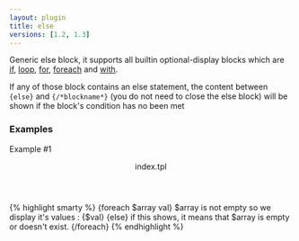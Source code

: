 ```yaml
---
layout: plugin
title: else
versions: [1.2, 1.3]
---
```


Generic else block, it supports all builtin optional-display blocks which are [if](/plugins/blocks/if.html),
[loop](/plugins/blocks/loop.html), [for](/plugins/blocks/for.html), [foreach](/plugins/blocks/foreach.html) and
[with](/plugins/blocks/with.html).

If any of those block contains an else statement, the content between `{else}` and `{/*blockname*}` (you do not need to
close the else block) will be shown if the block's condition has no been met


### Examples
Example #1
<div class="code-box">
<header>index.tpl</header>
{% highlight smarty %}
{foreach $array val}
    $array is not empty so we display it's values : {$val}
{else}
    if this shows, it means that $array is empty or doesn't exist.
{/foreach}
{% endhighlight %}
</div>
